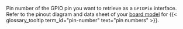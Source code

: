 Pin number of the GPIO pin you want to retrieve as a `GPIOPin` interface.
Refer to the pinout diagram and data sheet of your [board model](/operate/reference/components/board/#configuration) for {{< glossary_tooltip term_id="pin-number" text="pin numbers" >}}.
